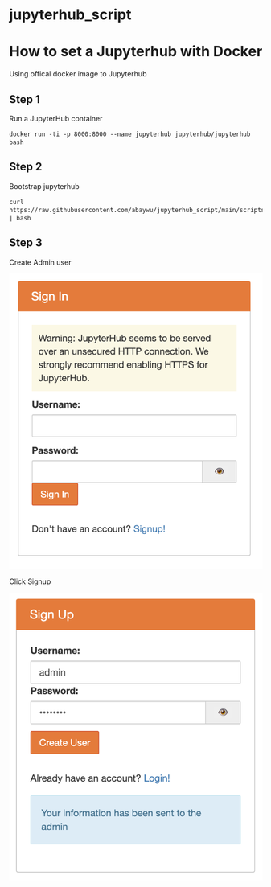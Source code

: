 # jupyterhub_script

# How to set a Jupyterhub with Docker

Using offical docker image to Jupyterhub

## Step 1

Run a JupyterHub container

```bash=
docker run -ti -p 8000:8000 --name jupyterhub jupyterhub/jupyterhub bash
```
## Step 2

Bootstrap jupyterhub 

```bash=
curl https://raw.githubusercontent.com/abaywu/jupyterhub_script/main/scripts/bootstrap | bash 
```

## Step 3

Create Admin user

![signin](assets/jupyterhub_signin.png)

Click Signup

![signup](assets/jupyterhub_signup.png)